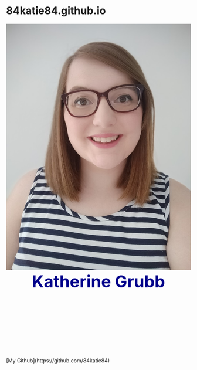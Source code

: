 # 84katie84.github.io
<html>
    <head>
        <link rel="stylesheet" href="stylesheet.css">
    </head>
    <body>
        <img src="images/Me.jpg" id="me">
        <header style="text-align: center; font-size: 45px; color: darkblue">
            <b>
                Katherine Grubb
            </b>
        </header>
        [My Github](https://github.com/84katie84)
    </body>
</html> 
